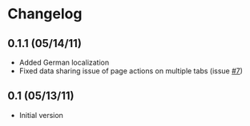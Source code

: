 Changelog
=========

0.1.1 (05/14/11)
----------------

* Added German localization
* Fixed data sharing issue of page actions on multiple tabs (issue [#7](https://github.com/svenjacobs/SABdrop/issues/7))

0.1 (05/13/11)
--------------

* Initial version

